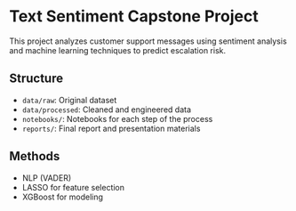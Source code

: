 # Text Sentiment Capstone Project

This project analyzes customer support messages using sentiment analysis and machine learning techniques to predict escalation risk.

## Structure
- `data/raw`: Original dataset
- `data/processed`: Cleaned and engineered data
- `notebooks/`: Notebooks for each step of the process
- `reports/`: Final report and presentation materials

## Methods
- NLP (VADER)
- LASSO for feature selection
- XGBoost for modeling

